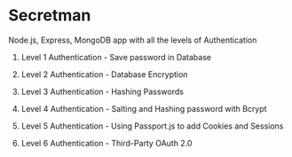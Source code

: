 # Secretman

Node.js, Express, MongoDB app with all the levels of Authentication

1. Level 1 Authentication - Save password in Database

2.  Level 2 Authentication - Database Encryption

3. Level 3 Authentication - Hashing Passwords

4. Level 4 Authentication - Salting and Hashing password with Bcrypt

5. Level 5 Authentication - Using Passport.js to add Cookies and Sessions

6. Level 6 Authentication - Third-Party OAuth 2.0